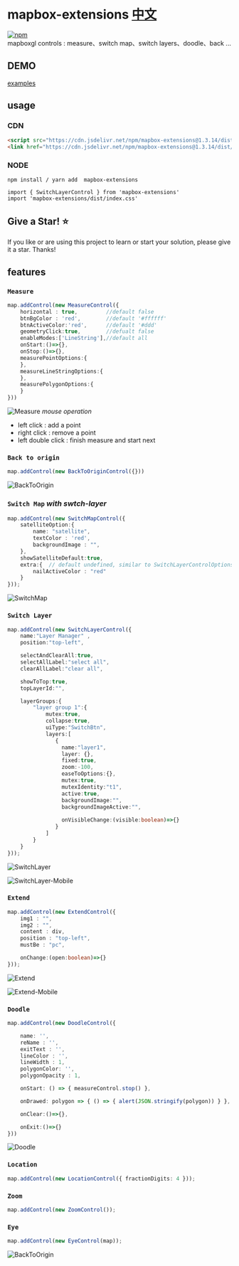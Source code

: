 # mapbox-extensions [中文](./README.ZH.md)
[![npm](https://img.shields.io/npm/v/mapbox-extensions)](https://www.npmjs.com/package/mapbox-extensions)  
mapboxgl controls : measure、switch map、switch layers、doodle、back ...
## DEMO
[examples](https://giserver.github.io/mapbox-extensions/example-dist/)
## usage   
### CDN 
``` html
<script src="https://cdn.jsdelivr.net/npm/mapbox-extensions@1.3.14/dist/mapbox-extensions.js"></script>
<link href="https://cdn.jsdelivr.net/npm/mapbox-extensions@1.3.14/dist/index.css" rel="stylesheet">
```  
### NODE 
```
npm install / yarn add  mapbox-extensions

import { SwitchLayerControl } from 'mapbox-extensions'
import 'mapbox-extensions/dist/index.css'
```
## Give a Star! :star:
If you like or are using this project to learn or start your solution, please give it a star. Thanks!

## features 
### `Measure` 
``` ts
map.addControl(new MeasureControl({
    horizontal : true,         //default false   
    btnBgColor : 'red',        //default '#ffffff'
    btnActiveColor:'red',      //default '#ddd'
    geometryClick:true,        //defualt false 
    enableModes:['LineString'],//default all
    onStart:()=>{},            
    onStop:()=>{},             
    measurePointOptions:{      
    },
    measureLineStringOptions:{ 
    },
    measurePolygonOptions:{    
    }
}))
``` 
![Measure](./doc/img/measure.gif)
*mouse operation* 
- left click : add a point
- right click : remove a point
- left double click : finish measure and start next

### `Back to origin`
``` ts
map.addControl(new BackToOriginControl({}))
```
![BackToOrigin](./doc/img/back2origin.gif)

### `Switch Map` *with swtch-layer*
``` ts
map.addControl(new SwitchMapControl({
    satelliteOption:{        
        name: "satellite",  
        textColor : 'red',   
        backgroundImage : "",
    },
    showSatelliteDefault:true, 
    extra:{  // default undefined, similar to SwitchLayerControlOptions
        nailActiveColor : "red" 
    }
}));
```
![SwitchMap](./doc/img/switchmap.gif)

### `Switch Layer`
``` ts
map.addControl(new SwitchLayerControl({
    name:"Layer Manager" ,       
    position:"top-left",     

    selectAndClearAll:true, 
    selectAllLabel:"select all",   
    clearAllLabel:"clear all",    

    showToTop:true,         
    topLayerId:"",          

    layerGroups:{           
        "layer group 1":{
            mutex:true,         
            collapse:true,      
            uiType:"SwitchBtn", 
            layers:[
               {
                 name:"layer1",   
                 layer: {},     
                 fixed:true,    
                 zoom:-100,   
                 easeToOptions:{},   
                 mutex:true,          
                 mutexIdentity:"t1",  
                 active:true,         
                 backgroundImage:"",  
                 backgroundImageActive:"",
 
                 onVisibleChange:(visible:boolean)=>{}
               }
            ]
        }
    }
}));
```
![SwitchLayer](./doc/img/switchlayer.gif)

![SwitchLayer-Mobile](./doc/img/switchlayer-mobile.gif)

### `Extend`
``` ts
map.addControl(new ExtendControl({
    img1 : "",              
    img2 : "",              
    content : div,          
    position : "top-left",  
    mustBe : "pc",         

    onChange:(open:boolean)=>{}
}));
```
![Extend](./doc/img/extend.gif)

![Extend-Mobile](./doc/img/extend-mobile.gif)

### `Doodle` 

``` ts
map.addControl(new DoodleControl({

    name: '',           
    reName : '',        
    exitText : '',      
    lineColor : '',     
    lineWidth : 1,      
    polygonColor: '',   
    polygonOpacity : 1, 

    onStart: () => { measureControl.stop() },

    onDrawed: polygon => { () => { alert(JSON.stringify(polygon)) } },

    onClear:()=>{},

    onExit:()=>{}
}))
```
![Doodle](./doc/img/doodle.gif)

### `Location`
``` ts
map.addControl(new LocationControl({ fractionDigits: 4 }));
```
### `Zoom`
``` ts
map.addControl(new ZoomControl());
```
### `Eye`
``` ts
map.addControl(new EyeControl(map));
```
![BackToOrigin](./doc/img/location.gif)
